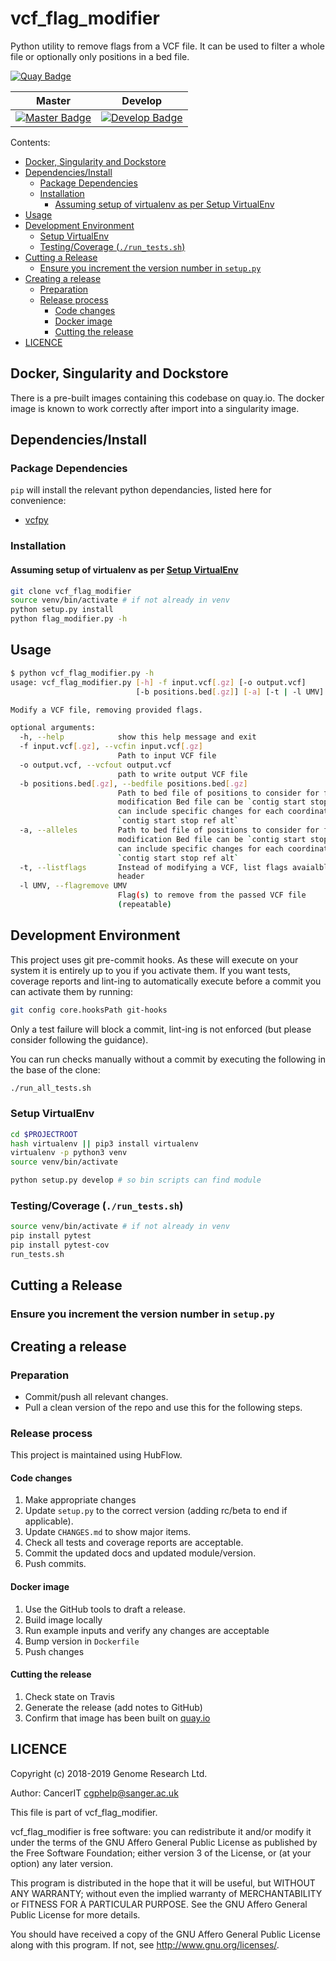 # vcf_flag_modifier

Python utility to remove flags from a VCF file.
It can be used to filter a whole file or optionally only positions in a bed file.

[![Quay Badge][quay-status]][quay-repo]

| Master                                        | Develop                                         |
| --------------------------------------------- | ----------------------------------------------- |
| [![Master Badge][travis-master]][travis-base] | [![Develop Badge][travis-develop]][travis-base] |

Contents:
<!-- TOC depthFrom:2 -->

- [Docker, Singularity and Dockstore](#docker-singularity-and-dockstore)
- [Dependencies/Install](#dependenciesinstall)
  - [Package Dependencies](#package-dependencies)
  - [Installation](#installation)
    - [Assuming setup of virtualenv as per Setup VirtualEnv](#assuming-setup-of-virtualenv-as-per-setup-virtualenv)
- [Usage](#usage)
- [Development Environment](#development-environment)
  - [Setup VirtualEnv](#setup-virtualenv)
  - [Testing/Coverage (`./run_tests.sh`)](#testingcoverage-runtestssh)
- [Cutting a Release](#cutting-a-release)
  - [Ensure you increment the version number in `setup.py`](#ensure-you-increment-the-version-number-in-setuppy)
- [Creating a release](#creating-a-release)
  - [Preparation](#preparation)
  - [Release process](#release-process)
    - [Code changes](#code-changes)
    - [Docker image](#docker-image)
    - [Cutting the release](#cutting-the-release)
- [LICENCE](#licence)

<!-- /TOC -->

## Docker, Singularity and Dockstore

There is a pre-built images containing this codebase on quay.io.
The docker image is known to work correctly after import into a singularity image.

## Dependencies/Install

### Package Dependencies

`pip` will install the relevant python dependancies, listed here for convenience:

- [vcfpy](https://pypi.org/project/vcfpy/)

### Installation

#### Assuming setup of virtualenv as per [Setup VirtualEnv](#setup-virtualenv)

```bash
git clone vcf_flag_modifier
source venv/bin/activate # if not already in venv
python setup.py install
python flag_modifier.py -h
```

## Usage

```bash
$ python vcf_flag_modifier.py -h
usage: vcf_flag_modifier.py [-h] -f input.vcf[.gz] [-o output.vcf]
                            [-b positions.bed[.gz]] [-a] [-t | -l UMV]

Modify a VCF file, removing provided flags.

optional arguments:
  -h, --help            show this help message and exit
  -f input.vcf[.gz], --vcfin input.vcf[.gz]
                        Path to input VCF file
  -o output.vcf, --vcfout output.vcf
                        path to write output VCF file
  -b positions.bed[.gz], --bedfile positions.bed[.gz]
                        Path to bed file of positions to consider for flag
                        modification Bed file can be `contig start stop` or
                        can include specific changes for each coordinate
                        `contig start stop ref alt`
  -a, --alleles         Path to bed file of positions to consider for flag
                        modification Bed file can be `contig start stop` or
                        can include specific changes for each coordinate
                        `contig start stop ref alt`
  -t, --listflags       Instead of modifying a VCF, list flags avaialble from
                        header
  -l UMV, --flagremove UMV
                        Flag(s) to remove from the passed VCF file
                        (repeatable)
```

## Development Environment

This project uses git pre-commit hooks. As these will execute on your system it is entirely up to you if you activate them.
If you want tests, coverage reports and lint-ing to automatically execute before a commit you can activate them by running:

```bash
git config core.hooksPath git-hooks
```

Only a test failure will block a commit, lint-ing is not enforced (but please consider following the guidance).

You can run checks manually without a commit by executing the following
in the base of the clone:

```bash
./run_all_tests.sh
```

### Setup VirtualEnv

```bash
cd $PROJECTROOT
hash virtualenv || pip3 install virtualenv
virtualenv -p python3 venv
source venv/bin/activate

python setup.py develop # so bin scripts can find module
```

### Testing/Coverage (`./run_tests.sh`)

```bash
source venv/bin/activate # if not already in venv
pip install pytest
pip install pytest-cov
run_tests.sh
```

## Cutting a Release

### Ensure you increment the version number in `setup.py`

## Creating a release

### Preparation

- Commit/push all relevant changes.
- Pull a clean version of the repo and use this for the following steps.

### Release process

This project is maintained using HubFlow.

#### Code changes

1. Make appropriate changes
2. Update `setup.py` to the correct version (adding rc/beta to end if applicable).
3. Update `CHANGES.md` to show major items.
4. Check all tests and coverage reports are acceptable.
5. Commit the updated docs and updated module/version.
6. Push commits.

#### Docker image

1. Use the GitHub tools to draft a release.
2. Build image locally
3. Run example inputs and verify any changes are acceptable
4. Bump version in `Dockerfile`
5. Push changes

#### Cutting the release

1. Check state on Travis
2. Generate the release (add notes to GitHub)
3. Confirm that image has been built on [quay.io][quay-builds]

## LICENCE

Copyright (c) 2018-2019 Genome Research Ltd.

Author: CancerIT <cgphelp@sanger.ac.uk>

This file is part of vcf_flag_modifier.

vcf_flag_modifier is free software: you can redistribute it and/or modify it under
the terms of the GNU Affero General Public License as published by the Free
Software Foundation; either version 3 of the License, or (at your option) any
later version.

This program is distributed in the hope that it will be useful, but WITHOUT
ANY WARRANTY; without even the implied warranty of MERCHANTABILITY or FITNESS
FOR A PARTICULAR PURPOSE. See the GNU Affero General Public License for more
details.

You should have received a copy of the GNU Affero General Public License
along with this program. If not, see <http://www.gnu.org/licenses/>.

<!-- Travis -->
[travis-base]: https://travis-ci.org/cancerit/vcf_flag_modifier
[travis-master]: https://travis-ci.org/cancerit/vcf_flag_modifier.svg?branch=master
[travis-develop]: https://travis-ci.org/cancerit/vcf_flag_modifier.svg?branch=dev

<!-- Quay.io -->
[quay-status]: https://quay.io/repository/wtsicgp/vcf_flag_modifier/status
[quay-repo]: https://quay.io/repository/wtsicgp/vcf_flag_modifier
[quay-builds]: https://quay.io/repository/wtsicgp/vcf_flag_modifier?tab=builds
